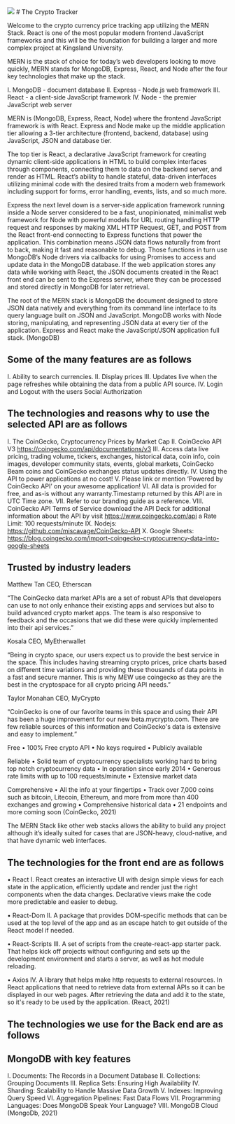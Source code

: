 <img src="https://user-images.githubusercontent.com/51566205/112085370-630b4d00-8b58-11eb-9fee-d65875bfc9b6.jpeg" />
# The Crypto Tracker

Welcome to the crypto currency price tracking app utilizing the MERN Stack. React is one of the most popular modern frontend JavaScript frameworks and this will be the foundation for building a larger and more complex project at Kingsland University.

MERN is the stack of choice for today’s web developers looking to move quickly, MERN stands for MongoDB, Express, React, and Node after the four key technologies that make up the stack.

I. MongoDB - document database
II. Express - Node.js web framework
III. React - a client-side JavaScript framework
IV. Node - the premier JavaScript web server

MERN is (MongoDB, Express, React, Node) where the frontend JavaScript framework is with React. Express and Node make up the middle application tier allowing a 3-tier architecture (frontend, backend, database) using JavaScript, JSON and database tier.

The top tier is React, a declarative JavaScript framework for creating dynamic client-side applications in HTML to build complex interfaces through components, connecting them to data on the backend server, and render as HTML.
React’s ability to handle stateful, data-driven interfaces utilizing minimal code with the desired traits from a modern web framework including support for forms, error handling, events, lists, and so much more.

Express the next level down is a server-side application framework running inside a Node server considered to be a fast, unopinionated, minimalist web framework for Node with powerful models for URL routing handling HTTP request and responses by making XML HTTP Request, GET, and POST from the React front-end connecting to Express functions that power the application. This combination means JSON data flows naturally from front to back, making it fast and reasonable to debug. Those functions in turn use MongoDB’s Node drivers via callbacks for using Promises to access and update data in the MongoDB database.
If the web application stores any data while working with React, the JSON documents created in the React front end can be sent to the Express server, where they can be processed and stored directly in MongoDB for later retrieval.

The root of the MERN stack is MongoDB the document designed to store JSON data natively and everything from its command line interface to its query language built on JSON and JavaScript. MongoDB works with Node storing, manipulating, and representing JSON data at every tier of the application. Express and React make the JavaScript/JSON application full stack.
(MongoDB)

## Some of the many features are as follows

I. Ability to search currencies.
II. Display prices
III. Updates live when the page refreshes while obtaining the data from a public API source.
IV. Login and Logout with the users Social Authorization

## The technologies and reasons why to use the selected API are as follows

I. The CoinGecko, Cryptocurrency Prices by Market Cap
II. CoinGecko API V3 <https://coingecko.com/api/documentations/v3>
III. Access data live pricing, trading volume, tickers, exchanges, historical data, coin info, coin images, developer community stats, events, global markets, CoinGecko Beam coins and CoinGecko exchanges status updates directly.
IV. Using the API to power applications at no cost!
V. Please link or mention ‘Powered by CoinGecko API’ on your awesome application!
VI. All data is provided for free, and as-is without any warranty.Timestamp returned by this API are in UTC Time zone.
VII. Refer to our branding guide as a reference.
VIII. CoinGecko API Terms of Service download the API Deck for additional information about the API by visit <https://www.coingecko.com/api>
a Rate Limit: 100 requests/minute
IX. Nodejs: <https://github.com/miscavage/CoinGecko-API>
X. Google Sheets: <https://blog.coingecko.com/import-coingecko-cryptocurrency-data-into-google-sheets>

## Trusted by industry leaders

Matthew Tan
CEO, Etherscan

“The CoinGecko data market APIs are a set of robust APIs that developers can use to not only enhance their existing apps and services but also to build advanced crypto market apps. The team is also responsive to feedback and the occasions that we did these were quickly implemented into their api services.”

Kosala
CEO, MyEtherwallet

“Being in crypto space, our users expect us to provide the best service in the space. This includes having streaming crypto prices, price charts based on different time variations and providing these thousands of data points in a fast and secure manner. This is why MEW use coingecko as they are the best in the cryptospace for all crypto pricing API needs.”

Taylor Monahan
CEO, MyCrypto

“CoinGecko is one of our favorite teams in this space and using their API has been a huge improvement for our new beta.mycrypto.com. There are few reliable sources of this information and CoinGecko's data is extensive and easy to implement.”

Free
• 100% Free crypto API
• No keys required
• Publicly available

Reliable
• Solid team of cryptocurrency specialists working hard to bring top notch cryptocurrency data
• In operation since early 2014
• Generous rate limits with up to 100 requests/minute
• Extensive market data

Comprehensive
• All the info at your fingertips
• Track over 7,000 coins such as bitcoin, Litecoin, Ethereum, and more from more than 400 exchanges and growing
• Comprehensive historical data
• 21 endpoints and more coming soon
(CoinGecko, 2021)

The MERN Stack like other web stacks allows the ability to build any project although it’s ideally suited for cases that are JSON-heavy, cloud-native, and that have dynamic web interfaces.

## The technologies for the front end are as follows

• React
I. React creates an interactive UI with design simple views for each state in the application, efficiently update and render just the right components when the data changes. Declarative views make the code more predictable and easier to debug.

• React-Dom
II. A package that provides DOM-specific methods that can be used at the top level of the app and as an escape hatch to get outside of the React model if needed.

• React-Scripts
III. A set of scripts from the create-react-app starter pack. That helps kick off projects without configuring and sets up the development environment and starts a server, as well as hot module reloading.

• Axios
IV. A library that helps make http requests to external resources. In React applications that need to retrieve data from external APIs so it can be displayed in our web pages. After retrieving the data and add it to the state, so it's ready to be used by the application.
(React, 2021)

## The technologies we use for the Back end are as follows

## MongoDB with key features

I. Documents: The Records in a Document Database
II. Collections: Grouping Documents
III. Replica Sets: Ensuring High Availability
IV. Sharding: Scalability to Handle Massive Data Growth
V. Indexes: Improving Query Speed
VI. Aggregation Pipelines: Fast Data Flows
VII. Programming Languages: Does MongoDB Speak Your Language?
VIII. MongoDB Cloud
(MongoDb, 2021)
